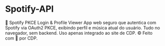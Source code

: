 # Spotify-API
🎵 Spotify PKCE Login &amp; Profile Viewer App web seguro que autentica com Spotify via OAuth2 PKCE, exibindo perfil e música atual do usuário. Tudo no navegador, sem backend. Uso apenas integrado ao site de CDP. © Feito com 💚 por CDP.
